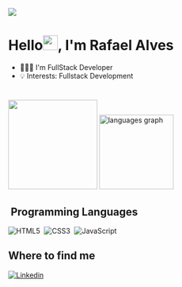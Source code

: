 ![](https://komarev.com/ghpvc/?username=rafqel&color=006bed)

<h1>Hello<img src="https://raw.githubusercontent.com/kaueMarques/kaueMarques/master/hi.gif" width="30px">, I'm Rafael Alves</h1>

- 👨🏻‍💻 I'm FullStack Developer
- 💡 Interests: Fullstack Development

#
<div align="start">
<img height="180em" src= "https://github-readme-stats.vercel.app/api?username=rafqel&show_icons=true&theme=github_dark_dimmed&include_all_commits=true&count_private=true&card_width=320"/>
 <img src="https://github-readme-stats.vercel.app/api/top-langs?username=rafqel&locale=en&hide_title=false&layout=compact&card_width=320&langs_count=5&theme=github_dark_dimmed&hide_border=false&include_public_commits=true" height="150" alt="languages graph"  />
</div>


## &nbsp;Programming Languages
![HTML5](https://img.shields.io/badge/-HTML5-05122A?style=flat&logo=HTML5)&nbsp;
![CSS3](https://img.shields.io/badge/-CSS3-05122A?style=flat&logo=CSS3)&nbsp;
![JavaScript](https://img.shields.io/badge/-JavaScript-05122A?style=flat&logo=javascript)&nbsp;
<!-- ![TypeScript](https://img.shields.io/badge/-TypeScript-05122A?style=flat&logo=typescript)&nbsp;
![Python](https://img.shields.io/badge/-Python-05122A?style=flat&logo=python)&nbsp; -->

## Where to find me
<div>

<a href="https://www.linkedin.com/in/rfql/" target="_blank">
 <img align="center" src="https://img.shields.io/badge/LinkedIn-0077B5?style=for-the-badge&logo=linkedin&logoColor=white" alt="Linkedin"/>
</a>

</div>
